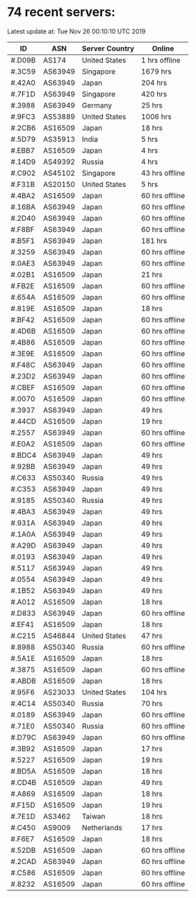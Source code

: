# 74 recent servers:

Latest update at: Tue Nov 26 00:10:10 UTC 2019

| ID | ASN | Server Country | Online |
| -- | --- | -------------- | ------ |
| #.D09B | AS174 | United States | 1 hrs offline |
| #.3C59 | AS63949 | Singapore | 1679 hrs |
| #.42A0 | AS63949 | Japan | 204 hrs |
| #.7F1D | AS63949 | Singapore | 420 hrs |
| #.3988 | AS63949 | Germany | 25 hrs |
| #.9FC3 | AS53889 | United States | 1006 hrs |
| #.2CB6 | AS16509 | Japan | 18 hrs |
| #.5D79 | AS35913 | India | 5 hrs |
| #.EBB7 | AS16509 | Japan | 4 hrs |
| #.14D9 | AS49392 | Russia | 4 hrs |
| #.C902 | AS45102 | Singapore | 43 hrs offline |
| #.F31B | AS20150 | United States | 5 hrs |
| #.4BA2 | AS16509 | Japan | 60 hrs offline |
| #.16BA | AS63949 | Japan | 60 hrs offline |
| #.2D40 | AS63949 | Japan | 60 hrs offline |
| #.F8BF | AS63949 | Japan | 60 hrs offline |
| #.B5F1 | AS63949 | Japan | 181 hrs |
| #.3259 | AS63949 | Japan | 60 hrs offline |
| #.0AE3 | AS63949 | Japan | 60 hrs offline |
| #.02B1 | AS16509 | Japan | 21 hrs |
| #.FB2E | AS16509 | Japan | 60 hrs offline |
| #.654A | AS16509 | Japan | 60 hrs offline |
| #.819E | AS16509 | Japan | 18 hrs |
| #.BF42 | AS16509 | Japan | 60 hrs offline |
| #.4D6B | AS16509 | Japan | 60 hrs offline |
| #.4B86 | AS16509 | Japan | 60 hrs offline |
| #.3E9E | AS16509 | Japan | 60 hrs offline |
| #.F48C | AS63949 | Japan | 60 hrs offline |
| #.23D2 | AS63949 | Japan | 60 hrs offline |
| #.CBEF | AS16509 | Japan | 60 hrs offline |
| #.0070 | AS16509 | Japan | 60 hrs offline |
| #.3937 | AS63949 | Japan | 49 hrs |
| #.44CD | AS16509 | Japan | 19 hrs |
| #.2557 | AS63949 | Japan | 60 hrs offline |
| #.E0A2 | AS16509 | Japan | 60 hrs offline |
| #.BDC4 | AS63949 | Japan | 49 hrs |
| #.92BB | AS63949 | Japan | 49 hrs |
| #.C633 | AS50340 | Russia | 49 hrs |
| #.C353 | AS63949 | Japan | 49 hrs |
| #.9185 | AS50340 | Russia | 49 hrs |
| #.4BA3 | AS63949 | Japan | 49 hrs |
| #.931A | AS63949 | Japan | 49 hrs |
| #.1A0A | AS63949 | Japan | 49 hrs |
| #.A29D | AS63949 | Japan | 49 hrs |
| #.0193 | AS63949 | Japan | 49 hrs |
| #.5117 | AS63949 | Japan | 49 hrs |
| #.0554 | AS63949 | Japan | 49 hrs |
| #.1B52 | AS63949 | Japan | 49 hrs |
| #.A012 | AS16509 | Japan | 18 hrs |
| #.D833 | AS63949 | Japan | 60 hrs offline |
| #.EF41 | AS16509 | Japan | 18 hrs |
| #.C215 | AS46844 | United States | 47 hrs |
| #.8988 | AS50340 | Russia | 60 hrs offline |
| #.5A1E | AS16509 | Japan | 18 hrs |
| #.3875 | AS16509 | Japan | 60 hrs offline |
| #.ABDB | AS16509 | Japan | 18 hrs |
| #.95F6 | AS23033 | United States | 104 hrs |
| #.4C14 | AS50340 | Russia | 70 hrs |
| #.0189 | AS63949 | Japan | 60 hrs offline |
| #.71E0 | AS50340 | Russia | 60 hrs offline |
| #.D79C | AS63949 | Japan | 60 hrs offline |
| #.3B92 | AS16509 | Japan | 17 hrs |
| #.5227 | AS16509 | Japan | 19 hrs |
| #.BD5A | AS16509 | Japan | 18 hrs |
| #.CD4B | AS16509 | Japan | 49 hrs |
| #.A869 | AS16509 | Japan | 18 hrs |
| #.F15D | AS16509 | Japan | 19 hrs |
| #.7E1D | AS3462 | Taiwan | 18 hrs |
| #.C450 | AS9009 | Netherlands | 17 hrs |
| #.F6E7 | AS16509 | Japan | 18 hrs |
| #.52DB | AS16509 | Japan | 60 hrs offline |
| #.2CAD | AS63949 | Japan | 60 hrs offline |
| #.C586 | AS16509 | Japan | 60 hrs offline |
| #.8232 | AS16509 | Japan | 60 hrs offline |

